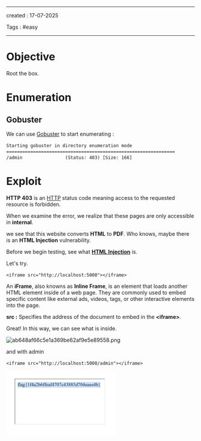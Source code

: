 - - - 
created : 17-07-2025 

Tags : #easy  
- - - 
# Objective

Root the box.

# Enumeration
## Gobuster

We can use [Gobuster](../../3%20-%20Tags/Hacking%20Tools/Gobuster.md) to start enumerating :

```
Starting gobuster in directory enumeration mode
===============================================================
/admin                (Status: 403) [Size: 166]

```

# Exploit

**HTTP 403** is an [HTTP](../../3%20-%20Tags/Hacking%20Concepts/HTTP.md) status code meaning access to the requested resource is forbidden.

When we examine the error, we realize that these pages are only accessible in **internal**. 

we see that this website converts **HTML** to **PDF**. Who knows, maybe there is an **HTML Injection** vulnerability.

Before we begin testing, see what **[HTML Injection](../../3%20-%20Tags/Hacking%20Concepts/HTML%20Injection.md)** is.

Let's try. 

```
<iframe src="http://localhost:5000"></iframe>
```

An **iFrame**, also knowns as **Inline Frame**, is an element that loads another HTML element inside of a web page. They are commonly used to embed specific content like external ads, videos, tags, or other interactive elements into the page.

**src :** Specifies the address of the document to embed in the **&lt;iframe&gt;**.

Great! In this way, we can see what is inside.

<img src="../../Flameshots/ab648af66c5e1a369be62af9e5e89558.png" alt="ab648af66c5e1a369be62af9e5e89558.png" width="301" height="160">

and with admin

```
<iframe src="http://localhost:5000/admin"></iframe>
```

![31f87642d3c43d4a4a993d7f08a0a74b.png](../../2%20-%20Resources/Others/Flameshots/31f87642d3c43d4a4a993d7f08a0a74b.png)
